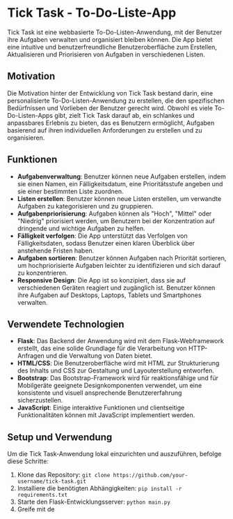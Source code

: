 # Tick Task - To-Do-Liste-App

Tick Task ist eine webbasierte To-Do-Listen-Anwendung, mit der Benutzer ihre Aufgaben verwalten und organisiert bleiben können. Die App bietet eine intuitive und benutzerfreundliche Benutzeroberfläche zum Erstellen, Aktualisieren und Priorisieren von Aufgaben in verschiedenen Listen.

## Motivation

Die Motivation hinter der Entwicklung von Tick Task bestand darin, eine personalisierte To-Do-Listen-Anwendung zu erstellen, die den spezifischen Bedürfnissen und Vorlieben der Benutzer gerecht wird. Obwohl es viele To-Do-Listen-Apps gibt, zielt Tick Task darauf ab, ein schlankes und anpassbares Erlebnis zu bieten, das es Benutzern ermöglicht, Aufgaben basierend auf ihren individuellen Anforderungen zu erstellen und zu organisieren.

## Funktionen

- **Aufgabenverwaltung**: Benutzer können neue Aufgaben erstellen, indem sie einen Namen, ein Fälligkeitsdatum, eine Prioritätsstufe angeben und sie einer bestimmten Liste zuordnen.
- **Listen erstellen**: Benutzer können neue Listen erstellen, um verwandte Aufgaben zu kategorisieren und zu gruppieren.
- **Aufgabenpriorisierung**: Aufgaben können als "Hoch", "Mittel" oder "Niedrig" priorisiert werden, um Benutzern bei der Konzentration auf dringende und wichtige Aufgaben zu helfen.
- **Fälligkeit verfolgen**: Die App unterstützt das Verfolgen von Fälligkeitsdaten, sodass Benutzer einen klaren Überblick über anstehende Fristen haben.
- **Aufgaben sortieren**: Benutzer können Aufgaben nach Priorität sortieren, um hochpriorisierte Aufgaben leichter zu identifizieren und sich darauf zu konzentrieren.
- **Responsive Design**: Die App ist so konzipiert, dass sie auf verschiedenen Geräten reagiert und zugänglich ist. Benutzer können ihre Aufgaben auf Desktops, Laptops, Tablets und Smartphones verwalten.

## Verwendete Technologien

- **Flask**: Das Backend der Anwendung wird mit dem Flask-Webframework erstellt, das eine solide Grundlage für die Verarbeitung von HTTP-Anfragen und die Verwaltung von Daten bietet.
- **HTML/CSS**: Die Benutzeroberfläche wird mit HTML zur Strukturierung des Inhalts und CSS zur Gestaltung und Layouterstellung entworfen.
- **Bootstrap**: Das Bootstrap-Framework wird für reaktionsfähige und für Mobilgeräte geeignete Designkomponenten verwendet, um eine konsistente und visuell ansprechende Benutzererfahrung sicherzustellen.
- **JavaScript**: Einige interaktive Funktionen und clientseitige Funktionalitäten können mit JavaScript implementiert werden.

## Setup und Verwendung

Um die Tick Task-Anwendung lokal einzurichten und auszuführen, befolge diese Schritte:

1. Klone das Repository: `git clone https://github.com/your-username/tick-task.git`
2. Installiere die benötigten Abhängigkeiten: `pip install -r requirements.txt`
3. Starte den Flask-Entwicklungsserver: `python main.py`
4. Greife mit de
